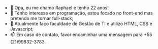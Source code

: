 - 👋 Opa, eu me chamo Raphael e tenho 22 anos!
- 👀 Tenho interesse em programação, estou focado no front-end mas pretendo me tornar full-stack;
- 🌱 Atualmente faço faculdade de Gestão de TI e utilizo HTML, CSS e Javascript;
- 📫 Em caso de contato, favor encaminhar uma mensagem para +55 (21)99832-3783.

<!---
raphaaelj/raphaaelj is a ✨ special ✨ repository because its `README.md` (this file) appears on your GitHub profile.
You can click the Preview link to take a look at your changes.
--->
